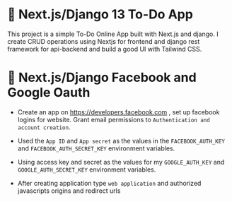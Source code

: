 # 📝 Next.js/Django 13 To-Do App

This project is a simple To-Do Online App built with Next.js and django. I create CRUD operations using Nextjs for frontend and django rest framework for api-backend and build a good UI with Tailwind CSS.


# 📝 Next.js/Django Facebook and Google Oauth

- Create an app on https://developers.facebook.com , set up facebook logins for website. Grant email permissions to `Authentication and account creation`.
- Used the `App ID` and `App secret` as the values in the `FACEBOOK_AUTH_KEY` and `FACEBOOK_AUTH_SECRET_KEY` environment variables.


- Using access key and secret as the values for my `GOOGLE_AUTH_KEY` and `GOOGLE_AUTH_SECRET_KEY` environment variables. 
- After creating application type `web application` and authorized javascripts origins and redirect urls 






